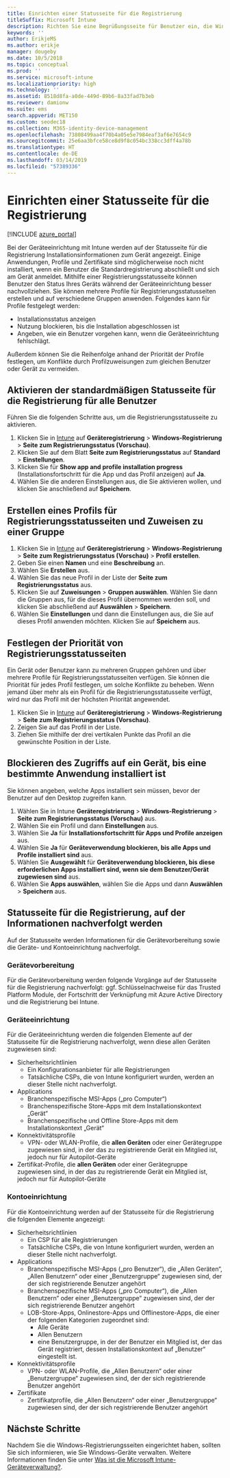 ```yaml
---
title: Einrichten einer Statusseite für die Registrierung
titleSuffix: Microsoft Intune
description: Richten Sie eine Begrüßungsseite für Benutzer ein, die Windows 10-Geräte registrieren.
keywords: ''
author: ErikjeMS
ms.author: erikje
manager: dougeby
ms.date: 10/5/2018
ms.topic: conceptual
ms.prod: ''
ms.service: microsoft-intune
ms.localizationpriority: high
ms.technology: ''
ms.assetid: 8518d8fa-a0de-449d-89b6-8a33fad7b3eb
ms.reviewer: damionw
ms.suite: ems
search.appverid: MET150
ms.custom: seodec18
ms.collection: M365-identity-device-management
ms.openlocfilehash: 73808499aa4f70b4a05e5e7984eaf3af6e7654c9
ms.sourcegitcommit: 25e6aa3bfce58ce8d9f8c054bc338cc3dff4a78b
ms.translationtype: HT
ms.contentlocale: de-DE
ms.lasthandoff: 03/14/2019
ms.locfileid: "57389336"
---
```

# <a name="set-up-an-enrollment-status-page"></a>Einrichten einer Statusseite für die Registrierung
 
[!INCLUDE [azure_portal](./includes/azure_portal.md)]
 
Bei der Geräteeinrichtung mit Intune werden auf der Statusseite für die Registrierung Installationsinformationen zum Gerät angezeigt. Einige Anwendungen, Profile und Zertifikate sind möglicherweise noch nicht installiert, wenn ein Benutzer die Standardregistrierung abschließt und sich am Gerät anmeldet. Mithilfe einer Registrierungsstatusseite können Benutzer den Status Ihres Geräts während der Geräteeinrichtung besser nachvollziehen. Sie können mehrere Profile für Registrierungsstatusseiten erstellen und auf verschiedene Gruppen anwenden. Folgendes kann für Profile festgelegt werden:
- Installationsstatus anzeigen
- Nutzung blockieren, bis die Installation abgeschlossen ist
- Angeben, wie ein Benutzer vorgehen kann, wenn die Geräteeinrichtung fehlschlägt.

Außerdem können Sie die Reihenfolge anhand der Priorität der Profile festlegen, um Konflikte durch Profilzuweisungen zum gleichen Benutzer oder Gerät zu vermeiden.

 
## <a name="turn-on-default-enrollment-status-page-for-all-users"></a>Aktivieren der standardmäßigen Statusseite für die Registrierung für alle Benutzer

Führen Sie die folgenden Schritte aus, um die Registrierungsstatusseite zu aktivieren.
 
1. Klicken Sie in [Intune](https://aka.ms/intuneportal) auf **Geräteregistrierung** > **Windows-Registrierung** > **Seite zum Registrierungsstatus (Vorschau)**.
2. Klicken Sie auf dem Blatt **Seite zum Registrierungsstatus** auf **Standard** > **Einstellungen**.
3. Klicken Sie für **Show app and profile installation progress** (Installationsfortschritt für die App und das Profil anzeigen) auf **Ja**.
4. Wählen Sie die anderen Einstellungen aus, die Sie aktivieren wollen, und klicken Sie anschließend auf **Speichern**.

## <a name="create-enrollment-status-page-profile-and-assign-to-a-group"></a>Erstellen eines Profils für Registrierungsstatusseiten und Zuweisen zu einer Gruppe

1. Klicken Sie in [Intune](https://aka.ms/intuneportal) auf **Geräteregistrierung** > **Windows-Registrierung** > **Seite zum Registrierungsstatus (Vorschau)** > **Profil erstellen**.
2. Geben Sie einen **Namen** und eine **Beschreibung** an.
3. Wählen Sie **Erstellen** aus.
4. Wählen Sie das neue Profil in der Liste der **Seite zum Registrierungsstatus** aus.
5. Klicken Sie auf **Zuweisungen** > **Gruppen auswählen**. Wählen Sie dann die Gruppen aus, für die dieses Profil übernommen werden soll, und klicken Sie abschließend auf **Auswählen** > **Speichern**.
6. Wählen Sie **Einstellungen** und dann die Einstellungen aus, die Sie auf dieses Profil anwenden möchten. Klicken Sie auf **Speichern** aus.

## <a name="set-the-enrollment-status-page-priority"></a>Festlegen der Priorität von Registrierungsstatusseiten

Ein Gerät oder Benutzer kann zu mehreren Gruppen gehören und über mehrere Profile für Registrierungsstatusseiten verfügen. Sie können die Priorität für jedes Profil festlegen, um solche Konflikte zu beheben. Wenn jemand über mehr als ein Profil für die Registrierungsstatusseite verfügt, wird nur das Profil mit der höchsten Priorität angewendet.

1. Klicken Sie in [Intune](https://aka.ms/intuneportal) auf **Geräteregistrierung** > **Windows-Registrierung** > **Seite zum Registrierungsstatus (Vorschau)**.
2. Zeigen Sie auf das Profil in der Liste.
3. Ziehen Sie mithilfe der drei vertikalen Punkte das Profil an die gewünschte Position in der Liste.

## <a name="block-access-to-a-device-until-a-specific-application-is-installed"></a>Blockieren des Zugriffs auf ein Gerät, bis eine bestimmte Anwendung installiert ist

Sie können angeben, welche Apps installiert sein müssen, bevor der Benutzer auf den Desktop zugreifen kann.

1. Wählen Sie in Intune **Geräteregistrierung** > **Windows-Registrierung** > **Seite zum Registrierungsstatus (Vorschau)** aus.
2. Wählen Sie ein Profil und dann **Einstellungen** aus.
3. Wählen Sie **Ja** für **Installationsfortschritt für Apps und Profile anzeigen** aus.
4. Wählen Sie **Ja** für **Geräteverwendung blockieren, bis alle Apps und Profile installiert sind** aus.
5. Wählen Sie **Ausgewählt** für **Geräteverwendung blockieren, bis diese erforderlichen Apps installiert sind, wenn sie dem Benutzer/Gerät zugewiesen sind** aus.
 6. Wählen Sie **Apps auswählen**, wählen Sie die Apps und dann **Auswählen** > **Speichern** aus.

## <a name="enrollment-status-page-tracking-information"></a>Statusseite für die Registrierung, auf der Informationen nachverfolgt werden

Auf der Statusseite werden Informationen für die Gerätevorbereitung sowie die Geräte- und Kontoeinrichtung nachverfolgt.

### <a name="device-preparation"></a>Gerätevorbereitung

Für die Gerätevorbereitung werden folgende Vorgänge auf der Statusseite für die Registrierung nachverfolgt: ggf. Schlüsselnachweise für das Trusted Platform Module, der Fortschritt der Verknüpfung mit Azure Active Directory und die Registrierung bei Intune.

### <a name="device-setup"></a>Geräteeinrichtung

Für die Geräteeinrichtung werden die folgenden Elemente auf der Statusseite für die Registrierung nachverfolgt, wenn diese allen Geräten zugewiesen sind:
- Sicherheitsrichtlinien
    - Ein Konfigurationsanbieter für alle Registrierungen
    - Tatsächliche CSPs, die von Intune konfiguriert wurden, werden an dieser Stelle nicht nachverfolgt.
- Applications
    - Branchenspezifische MSI-Apps („pro Computer“)
    - Branchenspezifische Store-Apps mit dem Installationskontext „Gerät“
    - Branchenspezifische und Offline Store-Apps mit dem Installationskontext „Gerät“
- Konnektivitätsprofile
    - VPN- oder WLAN-Profile, die **allen Geräten** oder einer Gerätegruppe zugewiesen sind, in der das zu registrierende Gerät ein Mitglied ist, jedoch nur für Autopilot-Geräte
- Zertifikat-Profile, die **allen Geräten** oder einer Gerätegruppe zugewiesen sind, in der das zu registrierende Gerät ein Mitglied ist, jedoch nur für Autopilot-Geräte

### <a name="account-setup"></a>Kontoeinrichtung
Für die Kontoeinrichtung werden auf der Statusseite für die Registrierung die folgenden Elemente angezeigt:
- Sicherheitsrichtlinien
    - Ein CSP für alle Registrierungen
    - Tatsächliche CSPs, die von Intune konfiguriert wurden, werden an dieser Stelle nicht nachverfolgt.
- Applications
    - Branchenspezifische MSI-Apps („pro Benutzer“), die „Allen Geräten“, „Allen Benutzern“ oder einer „Benutzergruppe“ zugewiesen sind, der der sich registrierende Benutzer angehört
    - Branchenspezifische MSI-Apps („pro Computer“), die „Allen Benutzern“ oder einer „Benutzergruppe“ zugewiesen sind, der der sich registrierende Benutzer angehört
    - LOB-Store-Apps, Onlinestore-Apps und Offlinestore-Apps, die einer der folgenden Kategorien zugeordnet sind:
        - Alle Geräte
        - Allen Benutzern
        - eine Benutzergruppe, in der der Benutzer ein Mitglied ist, der das Gerät registriert, dessen Installationskontext auf „Benutzer“ eingestellt ist.
- Konnektivitätsprofile
    - VPN- oder WLAN-Profile, die „Allen Benutzern“ oder einer „Benutzergruppe“ zugewiesen sind, der der sich registrierende Benutzer angehört
- Zertifikate
    - Zertifikatprofile, die „Allen Benutzern“ oder einer „Benutzergruppe“ zugewiesen sind, der der sich registrierende Benutzer angehört

## <a name="next-steps"></a>Nächste Schritte
Nachdem Sie die Windows-Registrierungsseiten eingerichtet haben, sollten Sie sich informieren, wie Sie Windows-Geräte verwalten. Weitere Informationen finden Sie unter [Was ist die Microsoft Intune-Geräteverwaltung?](https://docs.microsoft.com/intune/device-management).
